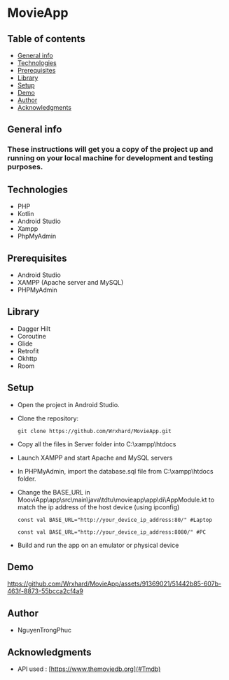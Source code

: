 # MovieApp

## Table of contents
* [General info](#General-info)
* [Technologies](#Technologies)
* [Prerequisites](#Prerequisites)
* [Library](#Library)
* [Setup](#Setup)
* [Demo](#Demo)
* [Author](#Author)
* [Acknowledgments](#Acknowledgments)

## General info
### These instructions will get you a copy of the project up and running on your local machine for development and testing purposes.
## Technologies
- PHP
- Kotlin
- Android Studio
- Xampp
- PhpMyAdmin

## Prerequisites
- Android Studio
- XAMPP (Apache server and MySQL)
- PHPMyAdmin

## Library
- Dagger Hilt
- Coroutine
- Glide
- Retrofit
- Okhttp
- Room

## Setup
- Open the project in Android Studio.
- Clone the repository:

    ```
    git clone https://github.com/Wrxhard/MovieApp.git
    ```

- Copy all the files in Server folder into C:\xampp\htdocs
- Launch XAMPP and start Apache and MySQL servers
- In PHPMyAdmin, import the database.sql file from C:\xampp\htdocs folder.
- Change the BASE_URL in MooviApp\app\src\main\java\tdtu\movieapp\app\di\AppModule.kt 
to match the ip address of the host device (using ipconfig)

    ```
    const val BASE_URL="http://your_device_ip_address:80/" #Laptop
    ```
    
    ```
    const val BASE_URL="http://your_device_ip_address:8080/" #PC
    ```

    
- Build and run the app on an emulator or physical device

## Demo


https://github.com/Wrxhard/MovieApp/assets/91369021/51442b85-607b-463f-8873-55bcca2cf4a9



## Author
- NguyenTrongPhuc

## Acknowledgments
- API used : [https://www.themoviedb.org](#Tmdb)


